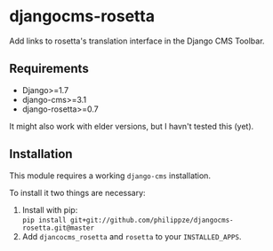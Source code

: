 # djangocms-rosetta

Add links to rosetta's translation interface in the Django CMS Toolbar.

## Requirements

- Django>=1.7
- django-cms>=3.1
- django-rosetta>=0.7

It might also work with elder versions, but I havn't tested this (yet).


## Installation

This module requires a working `django-cms` installation.

To install it two things are necessary:

1. Install with pip:  
   `pip install git+git://github.com/philippze/djangocms-rosetta.git@master`
2. Add `djancocms_rosetta` and `rosetta` to your `INSTALLED_APPS`.
